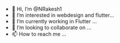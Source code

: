 - 👋 Hi, I’m @NRakesh1
- 👀 I’m interested in webdesign and flutter...
- 🌱 I’m currently working in Flutter ...
- 💞️ I’m looking to collaborate on ...
- 📫 How to reach me ...

<!---
NRakesh1/NRakesh1 is a ✨ special ✨ repository because its `README.md` (this file) appears on your GitHub profile.
You can click the Preview link to take a look at your changes.
--->
